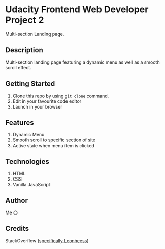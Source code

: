 # Udacity Frontend Web Developer Project 2

Multi-section Landing page.

## Description
Multi-section landing page featuring a dynamic menu as well as a smooth scroll effect.

## Getting Started
1. Clone this repo by using `git clone` command.
2. Edit in your favourite code editor
3. Launch in your browser

## Features
1. Dynamic Menu
2. Smooth scroll to specific section of site
3. Active state when menu item is clicked


## Technologies
1. HTML
2. CSS
3. Vanilla JavaScript


## Author
Me 😊


## Credits
StackOverflow ([specifically Leonheess](https://stackoverflow.com/questions/123999/how-can-i-tell-if-a-dom-element-is-visible-in-the-current-viewport))